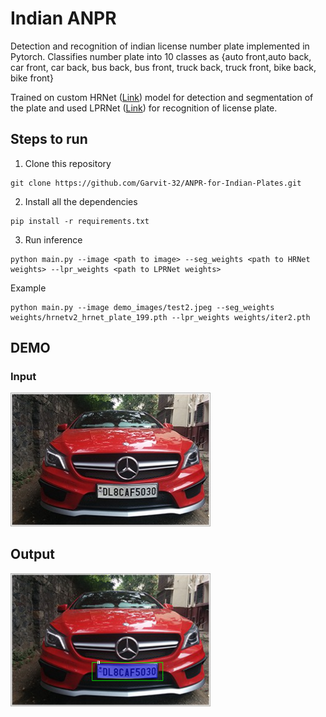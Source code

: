 
# Indian ANPR
  

Detection and recognition of indian license number plate implemented in Pytorch. Classifies number plate into 10 classes as {auto front,auto back, car front, car back, bus back, bus front, truck back, truck front, bike back, bike front}

Trained on custom HRNet ([Link](https://arxiv.org/abs/1904.04514)) model for detection and segmentation of the plate and used LPRNet ([Link](https://arxiv.org/abs/1806.10447)) for recognition of license plate.


## Steps to run 
 1. Clone this repository
 ```
 git clone https://github.com/Garvit-32/ANPR-for-Indian-Plates.git
``` 
 2. Install all the dependencies
```
pip install -r requirements.txt 
```
3.  Run inference 
```
python main.py --image <path to image> --seg_weights <path to HRNet weights> --lpr_weights <path to LPRNet weights>
```

Example
```
python main.py --image demo_images/test2.jpeg --seg_weights weights/hrnetv2_hrnet_plate_199.pth --lpr_weights weights/iter2.pth
```



## DEMO  
    
### Input  

<img  src="demo_images/test2.jpeg"  width="320.0"  height=  "213.3">    
  

## Output  
  

<img  src="result.png"  width="320.0"  height=  "213.3">  
  